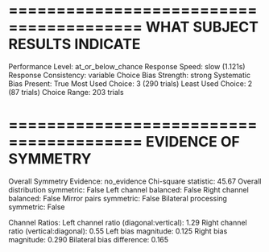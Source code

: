 ========================================
WHAT SUBJECT RESULTS INDICATE
========================================
Performance Level: at_or_below_chance
Response Speed: slow (1.121s)
Response Consistency: variable
Choice Bias Strength: strong
Systematic Bias Present: True
Most Used Choice: 3 (290 trials)
Least Used Choice: 2 (87 trials)
Choice Range: 203 trials

========================================
EVIDENCE OF SYMMETRY
========================================
Overall Symmetry Evidence: no_evidence
Chi-square statistic: 45.67
Overall distribution symmetric: False
Left channel balanced: False
Right channel balanced: False
Mirror pairs symmetric: False
Bilateral processing symmetric: False

Channel Ratios:
Left channel ratio (diagonal:vertical): 1.29
Right channel ratio (vertical:diagonal): 0.55
Left bias magnitude: 0.125
Right bias magnitude: 0.290
Bilateral bias difference: 0.165
